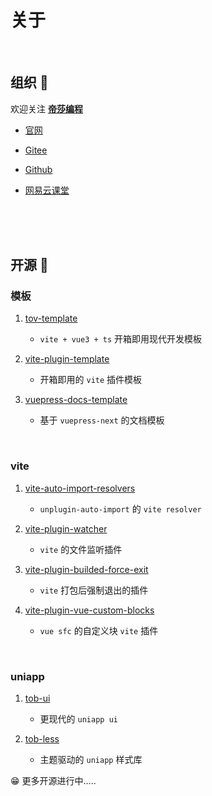# 关于

<br />

## 组织 :t-rex:


欢迎关注 [**帝莎编程**](http://dishaxy.dishait.cn/)
- [官网](http://dishaxy.dishait.cn/)
- [Gitee](https://gitee.com/dishait)

- [Github](https://github.com/dishait)

- [网易云课堂](https://study.163.com/provider/480000001892585/index.htm?share=2&shareId=480000001892585)


<br />
<br />
<br />

## 开源 :sauropod:

### 模板

1. [tov-template](https://github.com/dishait/tov-template)
   -  `vite + vue3 + ts` 开箱即用现代开发模板

2. [vite-plugin-template](https://github.com/dishait/vite-plugin-template)
   - 开箱即用的 `vite` 插件模板


3. [vuepress-docs-template](https://github.com/dishait/vuepress-docs-template)
   -  基于 `vuepress-next` 的文档模板


<br />


### vite

1. [vite-auto-import-resolvers](https://github.com/dishait/vite-auto-import-resolvers)
   - `unplugin-auto-import` 的 `vite resolver`

2. [vite-plugin-watcher](https://github.com/dishait/vite-plugin-watcher)
   - `vite` 的文件监听插件

3. [vite-plugin-builded-force-exit](https://github.com/dishait/vite-plugin-builded-force-exit)
   - `vite` 打包后强制退出的插件 


4. [vite-plugin-vue-custom-blocks](https://github.com/dishait/vite-plugin-vue-custom-blocks)
   - `vue sfc` 的自定义块 `vite` 插件


<br />

### uniapp

1. [tob-ui](https://github.com/dishait/tob-ui)
   - 更现代的 `uniapp ui`

2. [tob-less](https://github.com/dishait/tob-less)
   - 主题驱动的 `uniapp` 样式库

<div class="mt-8 text-right">
    <div class="rounded-lg bg-green-100 text-md p-2 px-3 transition text-green-600 duration-400 inline-block  dark:(bg-green-600 text-white) ">😁 更多开源进行中..... </div>
</div>
